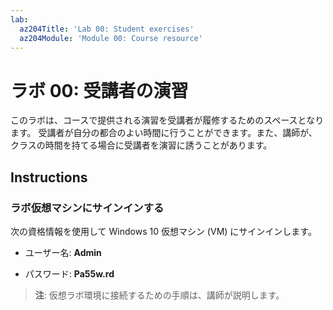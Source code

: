 ```yaml
---
lab:
  az204Title: 'Lab 00: Student exercises'
  az204Module: 'Module 00: Course resource'
---
```


# <a name="lab-00-student-exercises"></a>ラボ 00: 受講者の演習

このラボは、コースで提供される演習を受講者が履修するためのスペースとなります。 受講者が自分の都合のよい時間に行うことができます。また、講師が、クラスの時間を持てる場合に受講者を演習に誘うことがあります。

## <a name="instructions"></a>Instructions

### <a name="sign-in-to-the-lab-virtual-machine"></a>ラボ仮想マシンにサインインする

次の資格情報を使用して Windows 10 仮想マシン (VM) にサインインします。

* ユーザー名: **Admin**

* パスワード: **Pa55w.rd**

> **注**: 仮想ラボ環境に接続するための手順は、講師が説明します。
